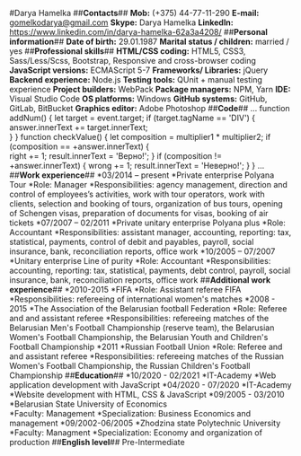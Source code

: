 #Darya Hamelka
##**Сontacts**##
**Mob:** (+375) 44-77-11-290
**E-mail:** gomelkodarya@gmail.com
**Skype:** Darya Hamelka
**LinkedIn:** https://www.linkedin.com/in/darya-hamelka-62a3a4208/
##**Personal information**##
**Date of birth:**	29.01.1987
**Marital status / children:** married / yes
##**Professional skills**##
**HTML/CSS coding:**	HTML5, CSS3, Sass/Less/Scss, Bootstrap, Responsive and cross-browser coding
**JavaScript versions:**	ECMAScript 5-7
**Frameworks/ Libraries:**	jQuery
**Backend experience:**	Node.js 
**Testing tools:**	QUnit + manual testing experience
**Project builders:**	WebPack
**Package managers:**	NPM, Yarn
**IDE:**	Visual Studio Code
**OS platforms:**	Windows
**GitHub systems:**	GitHub, GitLab, BitBucket
**Graphics editor:**	Adobe Photoshop
##**Code**##
...
function addNum() {
           let target = event.target;
           if (target.tagName == 'DIV') {
               answer.innerText += target.innerText;        
           }
       }
       function checkValue() {
           let composition = multiplier1 * multiplier2; 
           if (composition ==  +answer.innerText) {  
               right += 1;
               result.innerText = 'Верно!'; 
           } if (composition !=  +answer.innerText) {
               wrong += 1;
               result.innerText = 'Неверно!'; 
           } 
}
...
##**Work experience**##
*03/2014 – present
*Private enterprise Polyana Tour
 *Role:	Manager
 *Responsibilities: agency management, direction and control of employees’s activities, work with tour operators, work with clients, selection and booking of tours, organization of bus tours, opening of Schengen visas, preparation of documents for visas, booking of air tickets
*07/2007 – 02/2011
*Private unitary enterprise Polyana plus
 *Role:	Accountant
 *Responsibilities:	assistant manager, accounting, reporting: tax, statistical, payments, control of debit and payables, payroll, social insurance, bank, reconciliation reports, office work
*10/2005 – 07/2007
*Unitary enterprise Line of purity 
 *Role:	Accountant
 *Responsibilities:	accounting, reporting: tax, statistical, payments, debt control, payroll, social insurance, bank, reconciliation reports, office work
##**Additional work experience**## 
*2010-2015
*FIFA
 *Role:	Assistant referee FIFA
 *Responsibilities:	refereeing of international women's matches
*2008 - 2015
*The Association of the Belarusian football Federation
 *Role:	Referee and and assistant referee
 *Responsibilities:	refereeing matches of the Belarusian Men's Football Championship (reserve team), the Belarusian Women's Football Championship, the Belarusian Youth and Children's Football Championship
*2011
*Russian Football Union
 *Role:	Referee and and assistant referee
 *Responsibilities:	refereeing matches of the Russian Women's Football Championship, the Russian Children's Football Championship
##**Education**##
*10/2020 - 02/2021
*IT-Academy
 *Web application development with JavaScript
*04/2020 - 07/2020
*IT-Academy	
 *Website development with HTML, CSS & JavaScript
*09/2005 - 03/2010
*Belarusian State University of Economics	
 *Faculty: Management
 *Specialization: Business Economics and management
*09/2002-06/2005
*Zhodzina state Polytechnic University	
 *Faculty: Managment
 *Specialization: Economy and organization of production
##**English level**##
Pre-Intermediate
